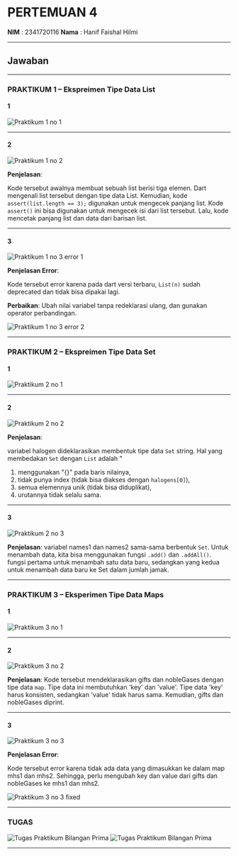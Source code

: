 
# PERTEMUAN 4

**NIM**  : 2341720116
**Nama** : Hanif Faishal Hilmi

---

## Jawaban

---

### PRAKTIKUM 1 – Ekspreimen Tipe Data List 

#### 1

![Praktikum 1 no 1](/image/codelabP4/P4_praktikum1_1.png)

---

#### 2

![Praktikum 1 no 2](/image/codelabP4/P4_praktikum1_2.png)

**Penjelasan**:

Kode tersebut awalnya membuat sebuah list berisi tiga elemen. Dart mengenali list tersebut dengan tipe data List<int>. Kemudian, kode ```assert(list.length == 3);``` digunakan untuk mengecek panjang list. Kode ```assert()``` ini bisa digunakan untuk mengecek isi dari list tersebut. Lalu, kode mencetak panjang list dan data dari barisan list.

---

#### 3

![Praktikum 1 no 3 error 1](/image/codelabP4/P4_praktikum1_3.png)

**Penjelasan Error**:

Kode tersebut error karena pada dart versi terbaru, ```List(n)``` sudah deprecated dan tidak bisa dipakai lagi.

**Perbaikan**:
Ubah nilai variabel tanpa redeklarasi ulang, dan gunakan operator perbandingan.

![Praktikum 1 no 3 error 2](/image/codelabP4/P4_praktikum1_3fix.png)

---

### PRAKTIKUM 2 – Ekspreimen Tipe Data Set

#### 1

![Praktikum 2 no 1](/image/codelabP4/P4_praktikum2_1.png)

---

#### 2

![Praktikum 2 no 2](/image/codelabP4/P4_praktikum2_2.png)

**Penjelasan**:

variabel halogen dideklarasikan membentuk tipe data ```Set``` string. Hal yang membedakan ```Set``` dengan ```List``` adalah " 
1. menggunakan "{}" pada baris nilainya,
2. tidak punya index (tidak bisa diakses dengan ```halogens[0]```),
3. semua elemennya unik (tidak bisa diduplikat),
4. urutannya tidak selalu sama.

---

#### 3

![Praktikum 2 no 3](/image/codelabP4/P4_praktikum2_3.png)

**Penjelasan**:
variabel names1 dan names2 sama-sama berbentuk ```Set```. Untuk menambah data, kita bisa menggunakan fungsi ```.add()``` dan ```.addAll()```. fungsi pertama untuk menambah satu data baru, sedangkan yang kedua untuk menambah data baru ke Set dalam jumlah jamak.

---

### PRAKTIKUM 3 – Eksperimen Tipe Data Maps

#### 1

![Praktikum 3 no 1](/image/codelabP4/P4_praktikum3_1.png)

---

#### 2

![Praktikum 3 no 2](/image/codelabP4/P4_praktikum3_2.png)

**Penjelasan**:
Kode tersebut mendeklarasikan gifts dan nobleGases dengan tipe data ```map```. Tipe data ini membutuhkan 'key' dan 'value'. Tipe data 'key' harus konsisten, sedangkan 'value' tidak harus sama. Kemudian, gifts dan nobleGases diprint.

---

#### 3

![Praktikum 3 no 3](/image/codelabP4/P4_praktikum3_3.png)

**Penjelasan Error**:

Kode tersebut error karena tidak ada data yang dimasukkan ke dalam map mhs1 dan mhs2. Sehingga, perlu mengubah key dan value dari gifts dan nobleGases ke mhs1 dan mhs2.


![Praktikum 3 no 3 fixed](/image/codelabP4/P4_praktikum3_3fix.png)

---

### TUGAS 


![Tugas Praktikum Bilangan Prima](/image/P3_Praktikum3_Tugas2.png)
![Tugas Praktikum Bilangan Prima](/image/P3_Praktikum3_Tugas3.png)

---
